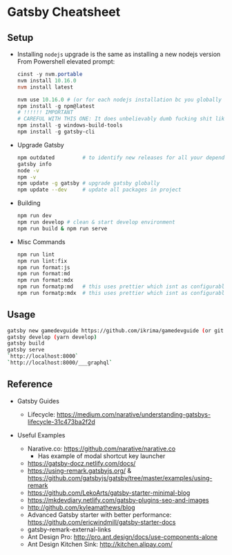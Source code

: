 # Gatsby Cheatsheet

## Setup

- Installing
  `nodejs` upgrade is the same as installing a new nodejs version
  From Powershell elevated prompt:
  
  ```powershell
  cinst -y nvm.portable
  nvm install 10.16.0
  nvm install latest
  
  nvm use 10.16.0 # (or for each nodejs installation bc you globally installed modules arent shared)
  npm install -g npm@latest
  # !!!!!! IMPORTANT
  # CAREFUL WITH THIS ONE: It does unbelievably dumb fucking shit like wreck your user path and then adds python27 directory to that path variable, wrecking existing python installs
  npm install -g windows-build-tools
  npm install -g gatsby-cli
  ```

- Upgrade Gatsby
  
  ```bash
  npm outdated         # to identify new releases for all your dependencies
  gatsby info
  node -v
  npm -v
  npm update -g gatsby # upgrade gatsby globally
  npm update --dev     # update all packages in project
  ```

- Building
  
  ```bash
  npm run dev
  npm run develop # clean & start develop environment
  npm run build & npm run serve
  ```

- Misc Commands
  
  ```bash
  npm run lint
  npm run lint:fix
  npm run format:js
  npm run format:md
  npm run format:mdx
  npm run formatp:md   # this uses prettier which isnt as configurable
  npm run formatp:mdx  # this uses prettier which isnt as configurable
  ```

## Usage

```bash
gatsby new gamedevguide https://github.com/ikrima/gamedevguide (or git clone + yarn)
gatsby develop (yarn develop)
gatsby build
gatsby serve
`http://localhost:8000`
`http://localhost:8000/___graphql`
```

## Reference

- Gatsby Guides
  
  - Lifecycle: <https://medium.com/narative/understanding-gatsbys-lifecycle-31c473ba2f2d>
- Useful Examples
  
  - Narative.co: <https://github.com/narative/narative.co>
    - Has example of modal shortcut key launcher
  - <https://gatsby-docz.netlify.com/docs/>
  - <https://using-remark.gatsbyjs.org/> & <https://github.com/gatsbyjs/gatsby/tree/master/examples/using-remark>
  - <https://github.com/LekoArts/gatsby-starter-minimal-blog>
  - <https://mkdevdiary.netlify.com/gatsby-plugins-seo-and-images>
  - <http://github.com/kyleamathews/blog>
  - Advanced Gatsby starter with better performance: <https://github.com/ericwindmill/gatsby-starter-docs>
  - gatsby-remark-external-links
  - Ant Design Pro: <http://pro.ant.design/docs/use-components-alone>
  - Ant Design Kitchen Sink: <http://kitchen.alipay.com/>
